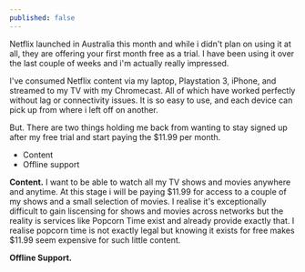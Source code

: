 ```yaml
---
published: false
---
```


Netflix launched in Australia this month and while i didn't plan on using it at all, they are offering your first month free as a trial. I have been using it over the last couple of weeks and i'm actually really impressed.

I've consumed Netflix content via my laptop, Playstation 3, iPhone, and streamed to my TV with my Chromecast. All of which have worked perfectly without lag or connectivity issues. It is so easy to use, and each device can pick up from where i left off on another.

But. There are two things holding me back from wanting to stay signed up after my free trial and start paying the $11.99 per month. 

- Content
- Offline support

**Content.** I want to be able to watch all my TV shows and movies anywhere and anytime. At this stage i will be paying $11.99 for access to a couple of my shows and a small selection of movies. I realise it's exceptionally difficult to gain liscensing for shows and movies across networks but the reality is services like Popcorn Time exist and already provide exactly that. I realise popcorn time is not exactly legal but knowing it exists for free makes $11.99 seem expensive for such little content.

**Offline Support.** 


